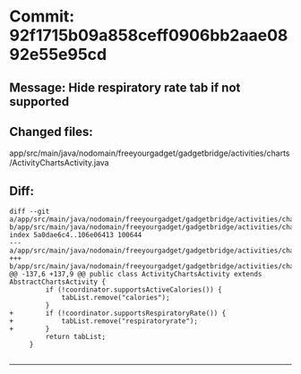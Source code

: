 # Commit: 92f1715b09a858ceff0906bb2aae0892e55e95cd
## Message: Hide respiratory rate tab if not supported
## Changed files:
app/src/main/java/nodomain/freeyourgadget/gadgetbridge/activities/charts/ActivityChartsActivity.java

## Diff:
```
diff --git a/app/src/main/java/nodomain/freeyourgadget/gadgetbridge/activities/charts/ActivityChartsActivity.java b/app/src/main/java/nodomain/freeyourgadget/gadgetbridge/activities/charts/ActivityChartsActivity.java
index 5a0dae6c4..106e06413 100644
--- a/app/src/main/java/nodomain/freeyourgadget/gadgetbridge/activities/charts/ActivityChartsActivity.java
+++ b/app/src/main/java/nodomain/freeyourgadget/gadgetbridge/activities/charts/ActivityChartsActivity.java
@@ -137,6 +137,9 @@ public class ActivityChartsActivity extends AbstractChartsActivity {
         if (!coordinator.supportsActiveCalories()) {
             tabList.remove("calories");
         }
+        if (!coordinator.supportsRespiratoryRate()) {
+            tabList.remove("respiratoryrate");
+        }
         return tabList;
     }
 
```
-----------------------------------
